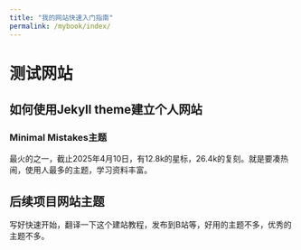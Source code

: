 ```yaml
---
title: "我的网站快速入门指南"
permalink: /mybook/index/
---
```


# 测试网站

## 如何使用Jekyll theme建立个人网站

### Minimal Mistakes主题

最火的之一，截止2025年4月10日，有12.8k的星标，26.4k的复刻。就是要凑热闹，使用人最多的主题，学习资料丰富。



## 后续项目网站主题

写好快速开始，翻译一下这个建站教程，发布到B站等，好用的主题不多，优秀的主题不多。


